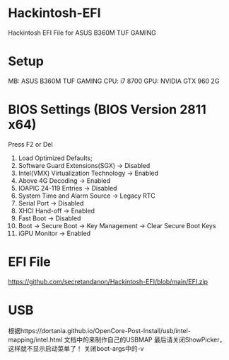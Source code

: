 # Hackintosh-EFI
Hackintosh EFI File for ASUS  B360M TUF GAMING 

# Setup
MB: ASUS B360M TUF GAMING
CPU: i7 8700
GPU: NVIDIA GTX 960 2G

# BIOS Settings (BIOS Version 2811 x64)
Press F2 or Del
1. Load Optimized Defaults;
2. Software Guard Extensions(SGX) -> Disabled
3. Intel(VMX) Virtualization Technology -> Enabled
4. Above 4G Decoding -> Enabled
5. IOAPIC 24-119 Entries -> Disabled
6. System Time and Alarm Source -> Legacy RTC
7. Serial Port -> Disabled
8. XHCI Hand-off -> Enabled
9. Fast Boot -> Disabled
10. Boot -> Secure Boot -> Key Management -> Clear Secure Boot Keys
11. iGPU Monitor -> Enabled

# EFI File
https://github.com/secretandanon/Hackintosh-EFI/blob/main/EFI.zip

# USB

根据https://dortania.github.io/OpenCore-Post-Install/usb/intel-mapping/intel.html 文档中的来制作自己的USBMAP
最后请关闭ShowPicker，这样就不显示启动菜单了！
关闭boot-args中的-v
